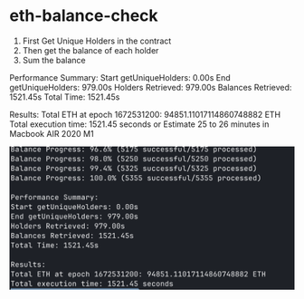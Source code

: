 # eth-balance-check

1. First Get Unique Holders in the contract
2. Then get the balance of each holder
3. Sum the balance

Performance Summary:
Start getUniqueHolders: 0.00s
End getUniqueHolders: 979.00s
Holders Retrieved: 979.00s
Balances Retrieved: 1521.45s
Total Time: 1521.45s

Results:
Total ETH at epoch 1672531200: 94851.11017114860748882 ETH
Total execution time: 1521.45 seconds or Estimate 25 to 26 minutes in Macbook AIR 2020 M1

![Performance Summary](https://github.com/adexaja/eth-balance-check/blob/main/Shot.png)
